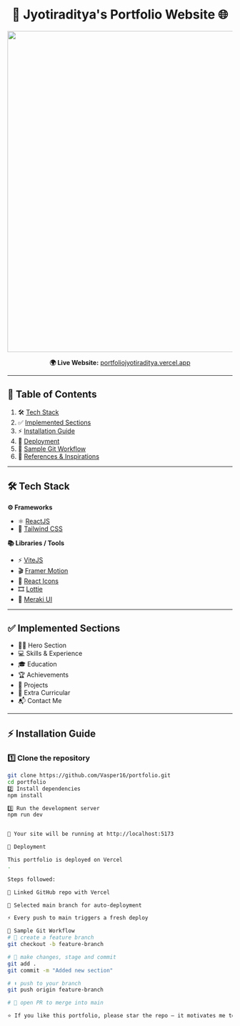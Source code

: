 <h1 align="center">🚀 Jyotiraditya's Portfolio Website 🌐</h1>

<p align="center">
  <img width="1577" height="719" alt="Portfolio Screenshot" src="https://github.com/user-attachments/assets/1fd5612a-42ec-4398-bc6b-e338d88861d9" />
</p>

<p align="center">
  <b>🌍 Live Website:</b> <a href="https://portfoliojyotiraditya.vercel.app/" target="_blank">portfoliojyotiraditya.vercel.app</a>
</p>

---

## 📑 Table of Contents
1. 🛠 [Tech Stack](#-tech-stack)
2. ✅ [Implemented Sections](#-implemented-sections)
3. ⚡ [Installation Guide](#-installation-guide)
4. 🚀 [Deployment](#-deployment)
5. 🌱 [Sample Git Workflow](#-sample-git-workflow)
6. 👏 [References & Inspirations](#-references--inspirations)

---

## 🛠 Tech Stack

**⚙️ Frameworks**
- ⚛️ [ReactJS](https://reactjs.org/)
- 🎨 [Tailwind CSS](https://tailwindcss.com/)

**📚 Libraries / Tools**
- ⚡ [ViteJS](https://vitejs.dev/)
- 🎬 [Framer Motion](https://www.framer.com/motion/)
- 🔗 [React Icons](https://react-icons.github.io/react-icons)
- 🎞️ [Lottie](https://www.npmjs.com/package/react-lottie)
- 💎 [Meraki UI](https://merakiui.com/components/)

---

## ✅ Implemented Sections
- 🙋‍♂️ Hero Section  
- 💻 Skills & Experience  
- 🎓 Education  
- 🏆 Achievements  
- 📂 Projects  
- 🏅 Extra Curricular  
- 📬 Contact Me  

---

## ⚡ Installation Guide

### 1️⃣ Clone the repository
```bash
git clone https://github.com/Vasper16/portfolio.git
cd portfolio
2️⃣ Install dependencies
npm install

3️⃣ Run the development server
npm run dev


🔗 Your site will be running at http://localhost:5173

🚀 Deployment

This portfolio is deployed on Vercel
.

Steps followed:

🔗 Linked GitHub repo with Vercel

🌿 Selected main branch for auto-deployment

⚡ Every push to main triggers a fresh deploy

🌱 Sample Git Workflow
# 🌿 create a feature branch
git checkout -b feature-branch

# 📌 make changes, stage and commit
git add .
git commit -m "Added new section"

# ⬆️ push to your branch
git push origin feature-branch

# 🔄 open PR to merge into main

⭐ If you like this portfolio, please star the repo — it motivates me to keep improving!
